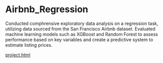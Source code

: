 # Airbnb_Regression

Conducted comphrensive exploratory data analysis on a regression task, utilizing data sourced from the San Francisco Airbnb dataset. Evaluated machine learning models such as XGBoost and Random Forest to assess performance based on key variables and create a predictive system to estimate listing prices. 

[project.html](https://htmlpreview.github.io/?file:///Users/kaitlin/Desktop/131_FinalProject/131FinalProject.html)




